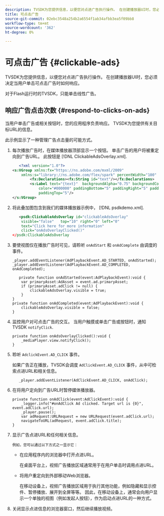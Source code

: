 ```yaml
---
description: TVSDK为您提供信息，以便您对点进广告执行操作。 在创建播放器UI时，您必须决定当用户单击可点击广告时如何响应。
title: 可点击广告
source-git-commit: 02ebc3548a254b2a6554f1ab34afbb3ea5f09bb8
workflow-type: tm+mt
source-wordcount: '362'
ht-degree: 0%

---
```


# 可点击广告 {#clickable-ads}

TVSDK为您提供信息，以便您对点进广告执行操作。 在创建播放器UI时，您必须决定当用户单击可点击广告时如何响应。

对于Flash运行时的TVSDK，只能单击线性广告。

## 响应广告点击次数 {#respond-to-clicks-on-ads}

当用户单击广告或相关按钮时，您的应用程序负责响应。 TVSDK为您提供有关目标URL的信息。

此示例显示了一种管理广告点击量的可能方式。

1. 每次播放广告时，在媒体播放器顶部显示一个按钮。 单击广告的用户将被重定向到广告URL。 此按钮是 [!DNL ClickableAdsOverlay.xml].

   ```xml
      <?xml version="1.0"?> 
   <s:VGroup xmlns:fx="https://ns.adobe.com/mxml/2009"  
       xmlns:s="library://ns.adobe.com/flex/spark" percentWidth="100" horizontalAlign="center">     
           <fx:Declarations><fx:String id="text"/></fx:Declarations> 
           <s:Label text="{text}"  backgroundAlpha="0.75" backgroundColor="#DEDEDE"  
               color="#000000" paddingBottom="5" paddingRight="5" paddingLeft="5"  
               paddingTop="5"/> 
   </s:VGroup>
   ```

1. 将此叠加图包含到我们的媒体播放器示例中， [!DNL psdkdemo.xml].

   ```xml
      <psdk:ClickableAdsOverlay id="clickableAdsOverlay"  
       visible="false"   top="10" right="0" left="0"  
       text="Click here for more information"   
       click="onAdsOverlayClicked()" 
   </psdk:ClickableAdsOverlay
   ```

1. 要使视图仅在播放广告时可见，请聆听 `onAdStart` 和 `onAdComplete` 由调度的事件。

   ```
   _player.addEventListener(AdPlaybackEvent.AD_STARTED, onAdStarted); 
   _player.addEventListener(AdPlaybackEvent.AD_COMPLETED, onAdCompleted); 
   ```

   ```
      private function onAdStarted(event:AdPlaybackEvent):void { 
       var primaryAsset:AdAsset = event.ad.primaryAsset; 
       if (primaryAsset.adClick != null) { 
           clickableAdsOverlay.visible = true;  
       } 
   } 
   private function onAdCompleted(event:AdPlaybackEvent):void { 
       clickableAdsOverlay.visible = false; 
   }
   ```

1. 监控用户对可点击广告的交互。 当用户触摸或单击广告或按钮时，通知TVSDK `notifyClick`.

   ```
   private function onAdsOverlayClicked():void {     
       _mediaPlayer.view.notifyClick(); 
   }
   ```

1. 聆听 `AdclickEvent.AD_CLICK` 事件。

   如果广告正在播放，TVSDK会调度 `AdClickEvent.AD_CLICK` 事件，从中可检索点进URL和相关信息。

   ```
      _player.addEventListener(AdClickEvent.AD_CLICK, onAdClick);
   ```

1. 在将用户定向到广告URL时暂停媒体播放器。

   ```
   private function onAdClick(event:AdClickEvent):void { 
       _logger.info("#onAdClick Ad clicked. Target url is {0}", event.adClick.url);  
       _player.pause(); 
       var adRequest:URLRequest = new URLRequest(event.adClick.url); 
       navigateToURL(adRequest, event.adClick.title); 
   }
   ```

1. 显示广告点进URL和任何相关信息。

       例如，您可以通过以下方式之一显示它：
   
   * 在应用程序内的浏览器中打开点进URL。

     在桌面平台上，视频广告播放区域通常用于在用户单击时调用点进URL。
   * 将用户重定向到外部移动Web浏览器。

     在移动设备上，视频广告播放区域用于执行其他功能，例如隐藏和显示控件、暂停播放、展开到全屏等等。 因此，在移动设备上，通常会向用户显示一个单独的视图（例如发起人按钮），作为启动点进URL的一种方式。

1. 关闭显示点进信息的浏览器窗口，然后继续播放视频。
